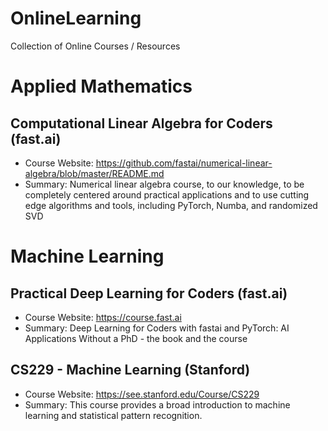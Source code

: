 # OnlineLearning
Collection of Online Courses / Resources 

# Applied Mathematics

## Computational Linear Algebra for Coders (fast.ai)
- Course Website: https://github.com/fastai/numerical-linear-algebra/blob/master/README.md
- Summary: Numerical linear algebra course, to our knowledge, to be completely centered around practical applications and to use cutting edge algorithms and tools, including PyTorch, Numba, and randomized SVD


# Machine Learning

## Practical Deep Learning for Coders (fast.ai)
- Course Website: https://course.fast.ai
- Summary: Deep Learning for Coders with fastai and PyTorch: AI Applications Without a PhD - the book and the course

## CS229 - Machine Learning (Stanford)
- Course Website: https://see.stanford.edu/Course/CS229
- Summary: This course provides a broad introduction to machine learning and statistical pattern recognition.